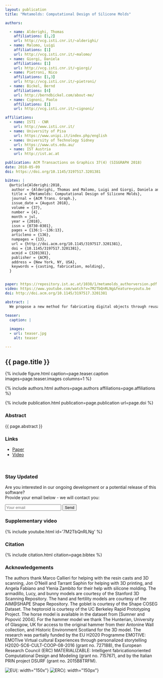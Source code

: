 ```yaml
---
layout: publication
title: "Metamolds: Computational Design of Silicone Molds"

authors:

  - name: Alderighi, Thomas
    affiliations: [1,2]
    url: http://vcg.isti.cnr.it/~alderighi/
  - name: Malomo, Luigi
    affiliations: [1]
    url: http://vcg.isti.cnr.it/~malomo/
  - name: Giorgi, Daniela
    affiliations: [1]
    url: http://vcg.isti.cnr.it/~giorgi/
  - name: Pietroni, Nico
    affiliations: [1,3]
    url: http://vcg.isti.cnr.it/~pietroni/
  - name: Bickel, Bernd
    affiliations: [4]
    url: http://berndbickel.com/about-me/
  - name: Cignoni, Paolo
    affiliations: [1]
    url: http://vcg.isti.cnr.it/~cignoni/

affiliations:
  - name: ISTI - CNR
    url: http://www.isti.cnr.it/
  - name: University of Pisa
    url: https://www.unipi.it/index.php/english
  - name: University of Technology Sidney
    url: https://www.uts.edu.au/	
  - name: IST Austria
    url: http://ist.ac.at

publication: ACM Transactions on Graphics 37(4) (SIGGRAPH 2018)
date: 2018-05-09
doi: https://doi.org/10.1145/3197517.3201381

bibtex: |
  @article{Alderighi:2018,
   author = {Alderighi, Thomas and Malomo, Luigi and Giorgi, Daniela and Pietroni, Nico and Bickel, Bernd and Cignoni, Paolo},
   title = {Metamolds: Computational Design of Silicone Molds},
   journal = {ACM Trans. Graph.},
   issue_date = {August 2018},
   volume = {37},
   number = {4},
   month = jul,
   year = {2018},
   issn = {0730-0301},
   pages = {136:1--136:13},
   articleno = {136},
   numpages = {13},
   url = {http://doi.acm.org/10.1145/3197517.3201381},
   doi = {10.1145/3197517.3201381},
   acmid = {3201381},
   publisher = {ACM},
   address = {New York, NY, USA},
   keywords = {casting, fabrication, molding},
  }


paper: https://repository.ist.ac.at/1038/1/metamolds_authorversion.pdf
video: https://www.youtube.com/watch?v=7M2TbQnRLNg&feature=youtu.be
doi: http://doi.acm.org/10.1145/3197517.3201381

abstract: |
  We propose a new method for fabricating digital objects through reusable silicone molds. Molds are generated by casting liquid silicone into custom 3D printed containers called metamolds. Metamolds automatically define the cuts that are needed to extract the cast object from the silicone mold. The shape of metamolds is designed through a novel segmentation technique, which takes into account both geometric and topological constraints involved in the process of mold casting. Our technique is simple, does not require changing the shape or topology of the input objects, and only requires offthe-shelf materials and technologies. We successfully tested our method on a set of challenging examples with complex shapes and rich geometric detail. 
  
teaser:
  caption: |

  images:
  - url: teaser.jpg
    alt: teaser

---
```


## {{ page.title }}

{% include figure.html caption=page.teaser.caption images=page.teaser.images columns=1 %}

{% include authors.html authors=page.authors affiliations=page.affiliations %}

{% include publication.html publication=page.publication url=page.doi %}

### Abstract

{{ page.abstract }}

### Links

* [Paper]({{page.paper}})
* [Video]({{page.video}})
<br>

### Stay Updated

Are you interested in our ongoing development or a potential release of this software?
<br>
Provide your email below - we will contact you:
<form method="POST" action="https://formspree.io/thomas.auzinger@ist.ac.at">
  <input name="email" placeholder="Your email" type="email">
  <button type="submit">Send</button>
</form>

### Supplementary video

{% include youtube.html id='7M2TbQnRLNg' %}

### Citation

{% include citation.html citation=page.bibtex %}

### Acknowledgements

The authors thank Marco Callieri for helping with the resin casts and 3D scanning, Jon O’Neill and Tarrant Saphin for helping with 3D printing, and Angela Fabiano and Ylenia Zambito for their help with silicone molding. The armadillo, Lucy, and bunny models are courtesy of the Stanford 3D Scanning Repository. The hand and fertility models are courtesy of the AIM@SHAPE Shape Repository. The goblet is courtesy of the Shape COSEG Dataset. The heptoroid is courtesy of the UC Berkeley Rapid Prototyping Project. The horse model is available in the dataset from [Sumner and Popović 2004]. For the hammer model we thank The Hunterian, University of Glasgow, UK for access to the original hammer from their Antonine Wall collection, and Historic Environment Scotland for the 3D model. The research was partially funded by the EU H2020 Programme EMOTIVE: EMOTIve Virtual cultural Experiences through personalized storytelling H2020-SC6-CULT-COOP-08-2016 (grant no. 727188), the European Research Council (ERC) MATERIALIZABLE: Intelligent fabricationoriented Computational Design and Modeling (grant no. 715767), and by the Italian PRIN project DSURF (grant no. 2015B8TRFM).


![EU](flag_yellow_low.jpg){: width="150x"}
![ERC](LOGO-ERC.jpg){: width="150px"}
